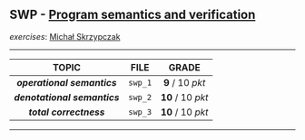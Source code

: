 ## SWP - [Program semantics and verification](https://usosweb.mimuw.edu.pl/kontroler.php?_action=katalog2/przedmioty/pokazPrzedmiot&prz_kod=1000-215bSWP)

_exercises_: [Michał Skrzypczak](https://usosweb.mimuw.edu.pl/kontroler.php?_action=katalog2/osoby/pokazOsobe&os_id=95790)

---

|            TOPIC             |  FILE   |       GRADE       |
|:----------------------------:|:-------:|:-----------------:|
| **_operational semantics_**  | `swp_1` | **9** / 10 _pkt_  |
| **_denotational semantics_** | `swp_2` | **10** / 10 _pkt_ |
|   **_total correctness_**    | `swp_3` | **10** / 10 _pkt_ |

---
